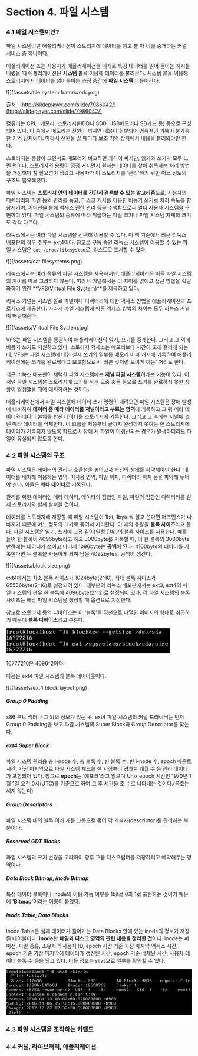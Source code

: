 # Section 4. 파일 시스템

### 4.1 파일 시스템이란?

파일 시스템이란 애플리케이션이 스토리지에 데이터를 읽고 쓸 때 이를 중개하는 커널 서비스 중 하나이다.

애플리케이션 또는 사용자가 애플리케이션을 매개로 특정 데이터를 읽어 들이는 지시를 내렸을 때 애플리케이션은 **시스템 콜**을 이용해 데이터를 불러온다. 시스템 콜을 이용해 스토리지에서 데이터를 읽어들이는 과정 중간에 **파일 시스템**이 들어간다.

![](/assets/file system framework.png)

출처 : [http://slideplayer.com/slide/7986042/](http://slideplayer.com/slide/7986042/)

컴퓨터는 CPU, 메모리, 스토리지\(HDD나 SDD, USB메모리나 SD카드 등\) 등으로 구성되어 있다. 이 중에서 메모리는 전원이 꺼지면 내용이 휘발되어 영속적인 기록이 불가능한 기억 장치이다. 따라서 전원을 끌 때마다 보조 기억 장치에서 내용을 불러와야만 한다.

스토리지는 용량이 크면서도 메모리와 비교하면 가격이 싸지만, 읽기와 쓰기가 모두 느린 편이다. 스토리지의 용량이 점점 커지면서 원하는 데이터를 찾아 취득하는 처리 방법을 개선해야 할 필요성이 생겼고 사용자가 이 스토리지를 '관리'하기 위한 어느 정도의 구조도 필요해졌다.

파일 시스템은 **스토리지 안의 데이터를 간단히 검색할 수 있는 알고리즘**으로, 사용자의 디렉터리와 파일 등의 관리를 돕고, 디스크 캐시를 이용한 비동기 쓰기로 처리 속도를 향상시키며, 퍼미션을 통해 액세스 권한 관리 등을 수행함으로써 멀티 사용자 시스템을 구현하고 있다. 파일 시스템의 종류에 따라 취급하는 파일 크기나 파일 시스템 자체의 크기도 각각 다르다.

리눅스에서는 여러 파일 시스템을 선택해 이용할 수 있다. 이 책 기준에서 최근 리눅스 배포판의 경우 주류는 ext4이다. 참고로 구동 중인 리눅스 시스템이 이용할 수 있는 파일 시스템은 `cat /proc/filesystem`로, 리스트로 표시할 수 있다.

![](/assets/cat filesystems.png)

리눅스에서는 여러 종류의 파일 시스템을 사용하지만, 애플리케이션은 이들 파일 시스템의 차이를 따로 고려하지 않는다. 따라서 커널에서는 이 차이를 없애고 접근 방법을 획일화하기 위한 **VFS\(Virtual File System\)**를 제공하고 있다.

리눅스 커널은 시스템 콜로 파일이나 디렉터리에 대한 액세스 방법을 애플리케이션과 프로세스에 제공한다. 따라서 파일 시스템에 따른 액세스 방법의 차이는 모두 리눅스 커널이 해결해준다.

![](/assets/Virtual File System.jpg)

VFS는 파일 시스템을 통괄하여 애플리케이션의 읽기, 쓰기를 중개한다. 그리고 그 외에 비동기 쓰기도 지원하고 있다. 스토리지 액세스는 메모리보다 시간이 오래 걸리게 되는데, VFS는 파일 시스템에 대한 실제 쓰기의 일부를 메모리 버퍼 캐시에 기록하여 애플리케이션에는 쓰기를 완료했다고 보고함으로써 '빠른 것처럼 보이게 하는' 처리도 한다.

최근 리눅스 배포판이 채택한 파일 시스템에는 **저널 파일 시스템**이라는 기능이 있다. 이 저널 파일 시스템은 스토리지에 쓰기를 하는 도중 충돌 등으로 쓰기를 완료하지 못한 상황이 발생했을 때에 대처하려는 것이다.

애플리케이션에서 파일 시스템에 데이터 쓰기 명령이 내려오면 파일 시스템은 장애 발생에 대비하여 **데이터 중 메타 데이터를 저널이라고 부르는 영역**에 기록하고 그 뒤 메타 데이터와 데이터 본체를 합친 데이터를 스토리지에 기록한다. 그리고 그 후에는 저널에 썼던 메타 데이터를 삭제한다. 이 흐름을 처음부터 끝까지 완성하지 못하는 한 스토리지에 데이터가 기록되지 않도록 함으로써 장애 시 파일이 미갱신되는 경우가 발생하더라도 파일이 유실되지 않도록 한다.

### 4.2 파일 시스템의 구조

파일 시스템은 데이터의 관리나 효율성을 높이고자 자신의 상태를 파악해야만 한다. 데이터를 배치해 이용하는 영역, 미사용 영역, 파일 위치, 디렉터리 위치 등을 파악해 두어야 한다. 이들은 **메타 데이터**로 기록된다.

관리를 위한 데이터인 메타 데이터, 데이터의 집합인 파일, 파일의 집합인 디렉터리를 실제 스토리지와 함께 살펴볼 것이다.

데이터를 스토리지에 저장할 때 파일 시스템이 1bit, 1byte씩 읽고 쓴다면 퍼포먼스가 나빠지기 때문에 어느 정도의 크기로 묶어서 처리한다. 이 때의 용량을 **블록 사이즈**라고 한다. 파일 시스템은 읽기, 쓰기에 고정 길이\(일정 단위\)의 블록 사이즈를 사용한다. 예를 들어 한 블록이 4096byte라고 하고 3000byte를 기록할 때, 이 한 블록의 3000byte만큼에는 데이터가 쓰이고 나머지 1096byte는 **공백**이 된다. 4100byte의 데이터를 기록한다면 두 블록을 사용하게 되며 남은 4092byte의 공백이 생긴다.

![](/assets/block size.png)

ext4에서는 최소 블록 사이즈가 1024byte\(2^10\), 최대 블록 사이즈가 65536byte\(2^16\)로 설정되어 있다. 대부분의 리눅스 배포판에서는 ext3, ext4의 파일 시스템의 경우 한 블록에 4096byte\(2^12\)로 설정되어 있다. 각 파일 시스템의 블록 사이즈는 해당 파일 시스템을 생성할 때 옵션으로 지정한다.

참고로 스토리지 등의 디바이스는 이 '블록'을 직선으로 나열된 이미지의 형태로 취급하기 때문에 **블록 디바이스**라고 부른다.

![](/assets/blockdev.png)

16777216은 4096^2이다.

다음은 ext4 파일 시스템의 블록 레이아웃이다.

![](/assets/ext4 block layout.png)

##### Group 0 Padding

x86 부트 섹터나 그 외의 정보가 있는 곳. ext4 파일 시스템의 커널 드라이버는 먼저 Group 0 Padding을 보고 파일 시스템의 Super Block과  Group Descriptor를 찾는다.

##### ext4 Super Block

파일 시스템 관리용 총 i-node 수, 총 블록 수, 빈 블록 수, 빈 i-node 수, epoch 마운트 시간, 가장 마지막으로 파일 시스템 체크를 한 시점부터 경과한 개월 수 등 관리 데이터가 포함되어 있다. 참고로 **epoch**는 '에포크'라고 읽으며  Unix epoch 시간인 1970년 1월 1일 오전 0시\(UTC\)를 기준으로 하여 그 후 시간을 초 수로 나타내는 것이다.\(윤초는 세지 않는다\)

##### Group Descriptors

파일 시스템 내의 블록 여러 개를 그룹으로 묶어 각 기술자\(descriptor\)를 관리하는 부분이다.

##### Reserved GDT Blocks

파일 시스템의 크기 변경을 고려하여 향후 그룹 디스크립터를 저장하려고 예약해두는 영역이다.

##### Data Block Bitmap, inode Bitmap

특정 데이터 블록이나 inode의 이용 가능 여부를 1bit로 0과 1로 표현하는 것이기 때문에 '**Bitmap**'이라는 이름이 붙었다.

##### inode Table, Data Blocks

inode Table은 실제 데이터가 들어가는 Data Blocks 안에 있는 inode의 정보가 저장된 테이블이다. **inode**란 **파일과 디스크 영역의 관련 내용을 정리한 것**이다. inode는 퍼미션, 파일 종류, 소유자의 사용자 ID, epoch 시간 기준 가장 마지막 액세스 시간, epoch 기준 가장 마지막에 데이터가 갱신된 시간, epoch 기준 삭제된 시간, 사용자 데이터 블록 수 등을 담고 있다. 이들 정보는 `stat`으로 일부를 확인할 수 있다.

![](/assets/stat.png)

### 4.3 파일 시스템을 조작하는 커맨드

### 4.4 커널, 라이브러리, 애플리케이션



